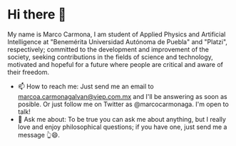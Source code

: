 # Hi there 👋

My name is Marco Carmona, I am student of Applied Physics and Artificial Intelligence at "Benemérita Universidad Autónoma de Puebla" and "Platzi", respectively; committed to the development and improvement of the society, seeking contributions in the fields of science and technology, motivated and hopeful for a future where people are critical and aware of their freedom.

- 📫 How to reach me: Just send me an email to marcoa.carmonagalvan@viep.com.mx and I'll be answering as soon as posible. Or just follow me on Twitter as @marcocarmonaga. I'm open to talk!
- 💬 Ask me about: To be true you can ask me about anything, but I really love and enjoy philosophical questions; if you have one, just send me a message 👆😄.

<!---
- 🔭 I’m currently working on ...
- 🌱 I’m currently learning advanced
- 👯 I’m looking to collaborate on ...
- 🤔 I’m looking for help with ...
- 😄 Pronouns: ...
- ⚡ Fun fact: ...
--->
